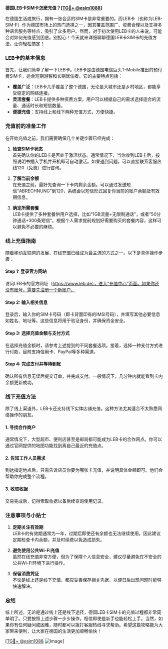 **德国LEB卡SIM卡怎麽充值？[[TG💪+ @esim1088](https://t.me/s/esim1088)]**

在德国生活或旅行，拥有一张合适的SIM卡是非常重要的。而LEB卡（也称为LEB-SIM卡）作为德国市场上的热门选择之一，因其覆盖范围广、资费合理以及支持多种语言服务等特点，吸引了众多用户。然而，对于初次使用LEB卡的人来说，可能会对如何充值感到困惑。别担心！今天就来详细聊聊德国LEB卡SIM卡的充值方法，让你轻松搞定！

### LEB卡的基本信息

首先，让我们简单了解一下LEB卡。LEB卡是由德国电信巨头T-Mobile推出的预付费SIM卡，适合短期游客和长期居住者。它的主要特点包括：

- **覆盖广泛**：LEB卡几乎覆盖了整个德国，无论是大城市还是乡村地区，都能享受稳定的网络连接。
- **灵活套餐**：LEB卡提供多种资费方案，用户可以根据自己的需求选择适合的流量、通话时长和短信数量。
- **便捷充值**：支持线上和线下两种充值方式，方便快捷。

### 充值前的准备工作

在开始充值之前，我们需要确保几个关键步骤已经完成：

1. **检查SIM卡状态**  
   首先确认你的LEB卡是否处于激活状态。通常情况下，当你收到LEB卡后，按照说明书插入手机并开机即可自动激活。如果遇到问题，可以直接联系客服热线120（免费）进行咨询。

2. **了解当前余额**  
   在充值之前，最好先查询一下卡内剩余金额。可以通过发送短信“ABRECHNUNG”到120，系统会以短信形式回复你当前的账户余额及有效期信息。

3. **确定所需套餐**  
   LEB卡提供了多种套餐供用户选择，比如“1GB流量+无限制通话”，或者“50分钟通话+300条短信”。根据个人需求提前规划好需要购买的套餐内容，这样可以避免不必要的麻烦。

### 线上充值指南

随着移动互联网的发展，在线充值已经成为最主流的方式之一。以下是具体操作步骤：

#### Step 1: 登录官方网站  
访问LEB卡的官方网址（https://www.leb.de），进入“充值中心”页面。如果你还没有账号，需要先注册一个新账户。

#### Step 2: 输入相关信息  
登录后，输入你的SIM卡号码（即卡背面印有的IMSI号码），并填写其他必要信息如姓名、地址等。这些信息将用于验证身份，并确保资金安全。

#### Step 3: 选择充值金额与支付方式  
在选择充值金额时，请参考上述提到的不同套餐选项。接着，选择一种支付方式进行付款，目前支持信用卡、PayPal等多种渠道。

#### Step 4: 完成支付并等待到账  
确认所有信息无误后提交订单，并完成支付。一般情况下，几分钟内就能看到卡内余额更新成功。

### 线下充值方法

除了线上渠道外，LEB卡还支持线下实体店铺充值。这种方法尤其适合不太熟悉网络操作的朋友。

#### 1. 寻找合作商户  
通常情况下，大型超市、便利店甚至是邮局都可能成为LEB卡的合作网点。你可以通过官网提供的地图功能找到离自己最近的充值点。

#### 2. 告知工作人员需求  
到达指定地点后，只需告诉店员你要为哪张卡充值，并说明具体金额即可。他们会帮助你完成整个流程。

#### 3. 收取收据  
交易完成后，记得索取收据以备后续查询使用记录。

### 注意事项与小贴士

1. **定期关注有效期**  
   LEB卡的有效期通常为一年，过期后即使还有余额也无法继续使用。因此建议定期检查卡内余额，并及时续费以免造成损失。

2. **避免使用公共Wi-Fi充值**  
   虽然在线充值非常方便，但为了保障个人信息安全，建议尽量避免在不安全的公共Wi-Fi环境下进行操作。

3. **保留消费凭证**  
   不论是线上还是线下充值，都应妥善保存相关凭据，以便日后出现问题时能够快速解决。

### 总结

综上所述，无论是通过线上还是线下途径，德国LEB卡SIM卡的充值过程都非常简单明了。只要按照上述步骤一步步操作，相信即使是新手也能轻松上手。当然，如果你有任何疑问或困难，随时都可以拨打客服热线寻求帮助。希望这篇攻略能为大家带来便利，让大家在德国的生活更加顺畅愉快！

[[TG💪+ @esim1088](https://t.me/s/esim1088) ![Image](https://i.postimg.cc/4NQfJmqS/Snipaste-2025-05-13-00-14-12.png)]